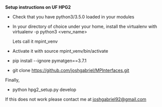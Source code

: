 **Setup instructions on UF HPG2**

* Check that you have python3/3.5.0 loaded in your modules


* In your directory of choice under your home, install the virtualenv with
  virtualenv -p python3 <venv_name>

  Lets call it mpint_venv

* Activate it with
  source mpint_venv/bin/activate

* pip install --ignore pymatgen==3.7.1

* git clone https://github.com/joshgabriel/MPInterfaces.git

Finally,

* python hpg2_setup.py develop


If this does not work please contact me at joshgabriel92@gmail.com

